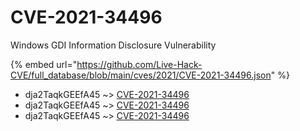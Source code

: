 # CVE-2021-34496

Windows GDI Information Disclosure Vulnerability

{% embed url="https://github.com/Live-Hack-CVE/full_database/blob/main/cves/2021/CVE-2021-34496.json" %}


* dja2TaqkGEEfA45 ~> [CVE-2021-34496](https://www.alice-snow.ru/2021/database/cve-2021-34496/cve-2021-34496-dja2taqkgeefa45)
* dja2TaqkGEEfA45 ~> [CVE-2021-34496](https://www.alice-snow.ru/2021/database/cve-2021-34496/cve-2021-34496-dja2taqkgeefa45)
* dja2TaqkGEEfA45 ~> [CVE-2021-34496](https://www.alice-snow.ru/2021/database/cve-2021-34496/cve-2021-34496-dja2taqkgeefa45)
